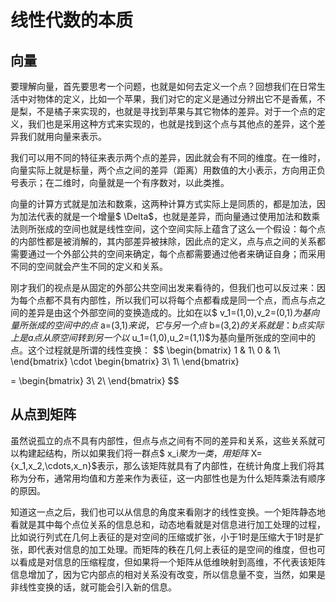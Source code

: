 # 线性代数的本质

## 向量

​		要理解向量，首先要思考一个问题，也就是如何去定义一个点？回想我们在日常生活中对物体的定义，比如一个苹果，我们对它的定义是通过分辨出它不是香蕉，不是梨，不是橘子来实现的，也就是寻找到苹果与其它物体的差异。对于一个点的定义，我们也是采用这种方式来实现的，也就是找到这个点与其他点的差异，这个差异我们就用向量来表示。

​		我们可以用不同的特征来表示两个点的差异，因此就会有不同的维度。在一维时，向量实际上就是标量，两个点之间的差异（距离）用数值的大小表示，方向用正负号表示；在二维时，向量就是一个有序数对，以此类推。

​		向量的计算方式就是加法和数乘，这两种计算方式实际上是同质的，都是加法，因为加法代表的就是一个增量$ \Delta$，也就是差异，而向量通过使用加法和数乘法则所张成的空间也就是线性空间，这个空间实际上蕴含了这么一个假设：每个点的内部性都是被消解的，其内部差异被抹除，因此点的定义，点与点之间的关系都需要通过一个外部公共的空间来确定，每个点都需要通过他者来确证自身；而采用不同的空间就会产生不同的定义和关系。

​		刚才我们的视点是从固定的外部公共空间出发来看待的，但我们也可以反过来：因为每个点都不具有内部性，所以我们可以将每个点都看成是同一个点，而点与点之间的差异是由这个外部空间的变换造成的。比如在以$ v_1=(1,0),v_2=(0,1)$为基向量所张成的空间中的点$ a=(3,1)$来说，它与另一个点$ b=(3,2)$的关系就是：b点实际上是a点从原空间转到另一个以$ u_1=(1,0),u_2=(1,1)$为基向量所张成的空间中的点。这个过程就是所谓的线性变换：
$$
\begin{bmatrix}
1 & 1\\
0 & 1\\
\end{bmatrix}
\cdot
\begin{bmatrix}
3\\
1\\
\end{bmatrix}

=
\begin{bmatrix}
3\\
2\\
\end{bmatrix}
$$

## 从点到矩阵

​		虽然说孤立的点不具有内部性，但点与点之间有不同的差异和关系，这些关系就可以构建起结构，所以如果我们将一群点$ x_i$聚为一类，用矩阵$ X=\{x_1,x_2,\cdots,x_n\}$表示，那么该矩阵就具有了内部性，在统计角度上我们将其称为分布，通常用均值和方差来作为表征，这一内部性也是为什么矩阵乘法有顺序的原因。

​		知道这一点之后，我们也可以从信息的角度来看刚才的线性变换。一个矩阵静态地看就是其中每个点位关系的信息总和，动态地看就是对信息进行加工处理的过程，比如说行列式在几何上表征的是对空间的压缩或扩张，小于1时是压缩大于1时是扩张，即代表对信息的加工处理。而矩阵的秩在几何上表征的是空间的维度，但也可以看成是对信息的压缩程度，但如果将一个矩阵从低维映射到高维，不代表该矩阵信息增加了，因为它内部点的相对关系没有改变，所以信息量不变，当然，如果是非线性变换的话，就可能会引入新的信息。